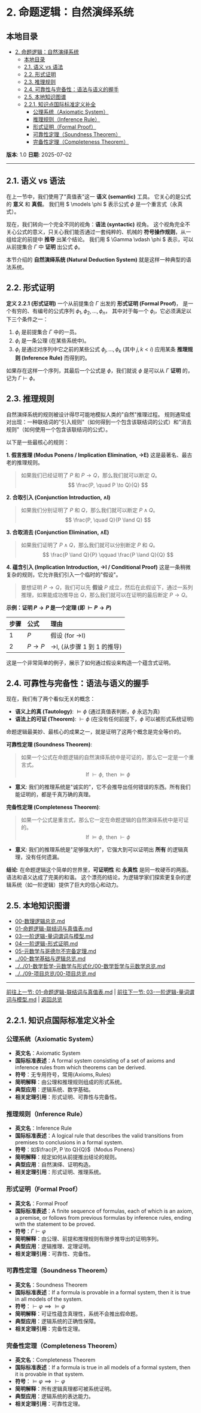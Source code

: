 # 2. 命题逻辑：自然演绎系统

## 本地目录

- [2. 命题逻辑：自然演绎系统](#2-命题逻辑自然演绎系统)
  - [本地目录](#本地目录)
  - [2.1. 语义 vs 语法](#21-语义-vs-语法)
  - [2.2. 形式证明](#22-形式证明)
  - [2.3. 推理规则](#23-推理规则)
  - [2.4. 可靠性与完备性：语法与语义的握手](#24-可靠性与完备性语法与语义的握手)
  - [2.5. 本地知识图谱](#25-本地知识图谱)
  - [2.2.1. 知识点国际标准定义补全](#221-知识点国际标准定义补全)
    - [公理系统（Axiomatic System）](#公理系统axiomatic-system)
    - [推理规则（Inference Rule）](#推理规则inference-rule)
    - [形式证明（Formal Proof）](#形式证明formal-proof)
    - [可靠性定理（Soundness Theorem）](#可靠性定理soundness-theorem)
    - [完备性定理（Completeness Theorem）](#完备性定理completeness-theorem)

**版本**: 1.0
**日期**: 2025-07-02

---

## 2.1. 语义 vs 语法

在上一节中，我们使用了"真值表"这一 **语义 (semantic)** 工具。
它关心的是公式的 **意义** 和 **真假**。
我们用 $ \models \phi $ 表示公式 $\phi$ 是一个重言式（永真式）。

现在，我们转向一个完全不同的视角：**语法 (syntactic)** 视角。
这个视角完全不关心公式的意义，只关心我们能否通过一套纯粹的、机械的 **符号操作规则**，从一组给定的前提中 **推导** 出某个结论。
我们用 $ \Gamma \vdash \phi $ 表示，可以从前提集合 $\Gamma$ 中 **证明** 出公式 $\phi$。

本节介绍的 **自然演绎系统 (Natural Deduction System)** 就是这样一种典型的语法系统。

## 2.2. 形式证明

**定义 2.2.1 (形式证明)**
一个从前提集合 $\Gamma$ 出发的 **形式证明 (Formal Proof)**，
是一个有穷的、有编号的公式序列 $\phi_1, \phi_2, ..., \phi_n$，
其中对于每一个 $\phi_i$，它必须满足以下三个条件之一：

1. $\phi_i$ 是前提集合 $\Gamma$ 中的一员。
2. $\phi_i$ 是一条公理 (在某些系统中)。
3. $\phi_i$ 是通过对序列中它之前的某些公式 $\phi_j, ..., \phi_k$ (其中 $j,k < i$) 应用某条 **推理规则 (Inference Rule)** 而得到的。

如果存在这样一个序列，其最后一个公式是 $\phi$，我们就说 $\phi$ 是可以从 $\Gamma$ **证明** 的，记为 $\Gamma \vdash \phi$。

## 2.3. 推理规则

自然演绎系统的规则被设计得尽可能地模拟人类的"自然"推理过程。
规则通常成对出现：一种联结词的"引入规则"（如何得到一个包含该联结词的公式）和"消去规则"（如何使用一个包含该联结词的公式）。

以下是一些最核心的规则：

**1. 假言推理 (Modus Ponens / Implication Elimination, $\to$E)**
这是最著名、最古老的推理规则。
> 如果我们已经证明了 $P$ 和 $P \to Q$，那么我们就可以断定 $Q$。
> $$ \frac{P, \quad P \to Q}{Q} $$

**2. 合取引入 (Conjunction Introduction, $\land$I)**
> 如果我们分别证明了 $P$ 和 $Q$，那么我们就可以断定 $P \land Q$。
> $$ \frac{P, \quad Q}{P \land Q} $$

**3. 合取消去 (Conjunction Elimination, $\land$E)**
> 如果我们证明了 $P \land Q$，那么我们就可以分别断定 $P$ 和 $Q$。
> $$ \frac{P \land Q}{P} \qquad \frac{P \land Q}{Q} $$

**4. 蕴含引入 (Implication Introduction, $\to$I / Conditional Proof)**
这是一条稍微复杂的规则，它允许我们引入一个临时的"假设"。
> 要想证明 $P \to Q$，我们可以先 **假设** $P$ 成立，然后在此假设下，通过一系列推理，如果能成功推导出 $Q$，那么我们就可以在证明的最后断定 $P \to Q$。

**示例：证明 $P \to P$ 是一个定理 (即 $\vdash P \to P$)**

| 步骤 | 公式 | 理由 |
| :--- | :--- | :--- |
| 1 | $P$ | 假设 (for $\to$I) |
| 2 | $P \to P$ | $\to$I, (从步骤 1 到 1 的推导) |

这是一个非常简单的例子，展示了如何通过假设来构造一个蕴含式证明。

## 2.4. 可靠性与完备性：语法与语义的握手

现在，我们有了两个看似无关的概念：

- **语义上的真 (Tautology)**: $\models \phi$ (通过真值表判断，$\phi$ 永远为真)
- **语法上的可证 (Theorem)**: $\vdash \phi$ (在没有任何前提下，$\phi$ 可以被形式系统证明)

命题逻辑最美妙、最核心的成果之一，就是证明了这两个概念是完全等价的。

**可靠性定理 (Soundness Theorem)**:
> 如果一个公式在命题逻辑的自然演绎系统中是可证的，那么它一定是一个重言式。
> $$ \text{If } \vdash \phi, \text{ then } \models \phi $$

- **意义**: 我们的推理系统是"诚实的"，它不会推导出任何错误的东西。所有我们能证明的，都是千真万确的真理。

**完备性定理 (Completeness Theorem)**:
> 如果一个公式是重言式，那么它一定在命题逻辑的自然演绎系统中是可证的。
> $$ \text{If } \models \phi, \text{ then } \vdash \phi $$

- **意义**: 我们的推理系统是"足够强大的"，它强大到可以证明出 **所有** 的逻辑真理，没有任何遗漏。

**结论**: 在命题逻辑这个简单的世界里，**可证明性** 和 **永真性** 是同一枚硬币的两面。
语法和语义达成了完美的和谐。
这个漂亮的结论，为逻辑学家们探索更复杂的逻辑系统（如一阶逻辑）提供了巨大的信心和动力。

## 2.5. 本地知识图谱

- [00-数理逻辑总览.md](./00-数理逻辑总览.md)
- [01-命题逻辑-联结词与真值表.md](./01-命题逻辑-联结词与真值表.md)
- [03-一阶逻辑-量词谓词与模型.md](./03-一阶逻辑-量词谓词与模型.md)
- [04-一阶逻辑-形式证明.md](./04-一阶逻辑-形式证明.md)
- [05-元数学与哥德尔不完备定理.md](./05-元数学与哥德尔不完备定理.md)
- [../00-数学基础与逻辑总览.md](../00-数学基础与逻辑总览.md)
- [../../01-数学哲学-元数学与形式化/00-数学哲学与元数学总览.md](../../01-数学哲学-元数学与形式化/00-数学哲学与元数学总览.md)
- [../../09-项目总览/00-项目总览.md](../../09-项目总览/00-项目总览.md)

---

[前往上一节: 01-命题逻辑-联结词与真值表.md](./01-命题逻辑-联结词与真值表.md) | [前往下一节: 03-一阶逻辑-量词谓词与模型.md](./03-一阶逻辑-量词谓词与模型.md) | [返回总览](./00-数理逻辑总览.md)

## 2.2.1. 知识点国际标准定义补全

### 公理系统（Axiomatic System）

- **英文名**：Axiomatic System
- **国际标准表述**：A formal system consisting of a set of axioms and inference rules from which theorems can be derived.
- **符号**：无专用符号，常用$\langle \text{Axioms}, \text{Rules} \rangle$
- **简明解释**：由公理和推理规则组成的形式系统。
- **典型应用**：逻辑系统、数学基础。
- **相关定理引用**：形式证明、可靠性与完备性。

### 推理规则（Inference Rule）

- **英文名**：Inference Rule
- **国际标准表述**：A logical rule that describes the valid transitions from premises to conclusions in a formal system.
- **符号**：如$\frac{P, P \to Q}{Q}$（Modus Ponens）
- **简明解释**：规定如何从前提推出结论的规则。
- **典型应用**：自然演绎、证明构造。
- **相关定理引用**：形式证明、推理系统。

### 形式证明（Formal Proof）

- **英文名**：Formal Proof
- **国际标准表述**：A finite sequence of formulas, each of which is an axiom, a premise, or follows from previous formulas by inference rules, ending with the statement to be proved.
- **符号**：$\Gamma \vdash \varphi$
- **简明解释**：由公理、前提和推理规则有限步推导出的证明序列。
- **典型应用**：逻辑推理、定理证明。
- **相关定理引用**：可靠性、完备性。

### 可靠性定理（Soundness Theorem）

- **英文名**：Soundness Theorem
- **国际标准表述**：If a formula is provable in a formal system, then it is true in all models of the system.
- **符号**：$\vdash \varphi \implies \models \varphi$
- **简明解释**：可证性蕴含真理性，系统不会推出假命题。
- **典型应用**：逻辑系统的正确性保障。
- **相关定理引用**：完备性定理。

### 完备性定理（Completeness Theorem）

- **英文名**：Completeness Theorem
- **国际标准表述**：If a formula is true in all models of a formal system, then it is provable in that system.
- **符号**：$\models \varphi \implies \vdash \varphi$
- **简明解释**：所有逻辑真理都可被系统证明。
- **典型应用**：逻辑系统的表达能力。
- **相关定理引用**：可靠性定理。

